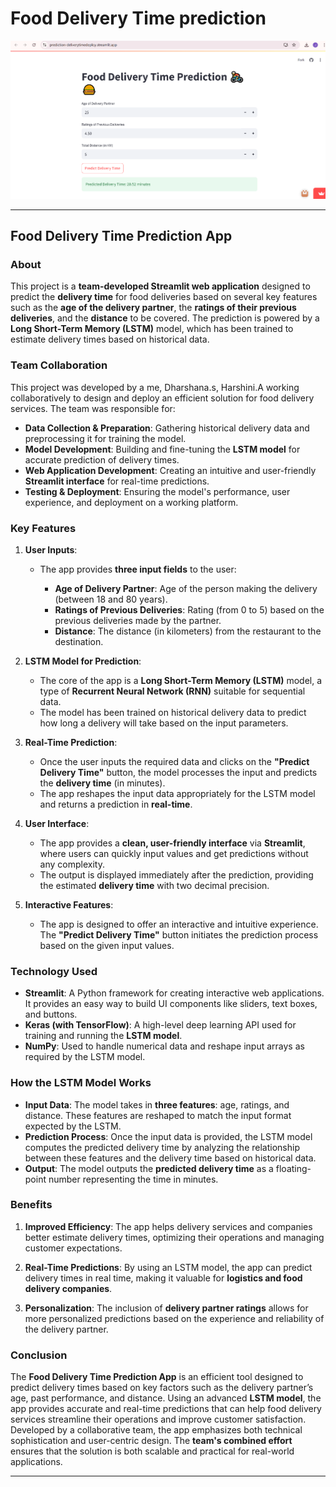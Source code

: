 # Food Delivery Time prediction
<img src="Appimage.png" >

---
## **Food Delivery Time Prediction App**

### **About**

This project is a **team-developed Streamlit web application** designed to predict the **delivery time** for food deliveries based on several key features such as the **age of the delivery partner**, the **ratings of their previous deliveries**, and the **distance** to be covered. The prediction is powered by a **Long Short-Term Memory (LSTM)** model, which has been trained to estimate delivery times based on historical data.

### **Team Collaboration**

This project was developed by a me, Dharshana.s, Harshini.A working collaboratively to design and deploy an efficient solution for food delivery services. The team was responsible for:

* **Data Collection & Preparation**: Gathering historical delivery data and preprocessing it for training the model.
* **Model Development**: Building and fine-tuning the **LSTM model** for accurate prediction of delivery times.
* **Web Application Development**: Creating an intuitive and user-friendly **Streamlit interface** for real-time predictions.
* **Testing & Deployment**: Ensuring the model's performance, user experience, and deployment on a working platform.

### **Key Features**

1. **User Inputs**:

   * The app provides **three input fields** to the user:

     * **Age of Delivery Partner**: Age of the person making the delivery (between 18 and 80 years).
     * **Ratings of Previous Deliveries**: Rating (from 0 to 5) based on the previous deliveries made by the partner.
     * **Distance**: The distance (in kilometers) from the restaurant to the destination.

2. **LSTM Model for Prediction**:

   * The core of the app is a **Long Short-Term Memory (LSTM)** model, a type of **Recurrent Neural Network (RNN)** suitable for sequential data.
   * The model has been trained on historical delivery data to predict how long a delivery will take based on the input parameters.

3. **Real-Time Prediction**:

   * Once the user inputs the required data and clicks on the **"Predict Delivery Time"** button, the model processes the input and predicts the **delivery time** (in minutes).
   * The app reshapes the input data appropriately for the LSTM model and returns a prediction in **real-time**.

4. **User Interface**:

   * The app provides a **clean, user-friendly interface** via **Streamlit**, where users can quickly input values and get predictions without any complexity.
   * The output is displayed immediately after the prediction, providing the estimated **delivery time** with two decimal precision.

5. **Interactive Features**:

   * The app is designed to offer an interactive and intuitive experience. The **"Predict Delivery Time"** button initiates the prediction process based on the given input values.

### **Technology Used**

* **Streamlit**: A Python framework for creating interactive web applications. It provides an easy way to build UI components like sliders, text boxes, and buttons.
* **Keras (with TensorFlow)**: A high-level deep learning API used for training and running the **LSTM model**.
* **NumPy**: Used to handle numerical data and reshape input arrays as required by the LSTM model.


### **How the LSTM Model Works**

* **Input Data**: The model takes in **three features**: age, ratings, and distance. These features are reshaped to match the input format expected by the LSTM.
* **Prediction Process**: Once the input data is provided, the LSTM model computes the predicted delivery time by analyzing the relationship between these features and the delivery time based on historical data.
* **Output**: The model outputs the **predicted delivery time** as a floating-point number representing the time in minutes.

### **Benefits**

1. **Improved Efficiency**: The app helps delivery services and companies better estimate delivery times, optimizing their operations and managing customer expectations.

2. **Real-Time Predictions**: By using an LSTM model, the app can predict delivery times in real time, making it valuable for **logistics and food delivery companies**.

3. **Personalization**: The inclusion of **delivery partner ratings** allows for more personalized predictions based on the experience and reliability of the delivery partner.

### **Conclusion**

The **Food Delivery Time Prediction App** is an efficient tool designed to predict delivery times based on key factors such as the delivery partner’s age, past performance, and distance. Using an advanced **LSTM model**, the app provides accurate and real-time predictions that can help food delivery services streamline their operations and improve customer satisfaction. Developed by a collaborative team, the app emphasizes both technical sophistication and user-centric design. The **team's combined effort** ensures that the solution is both scalable and practical for real-world applications.

---



